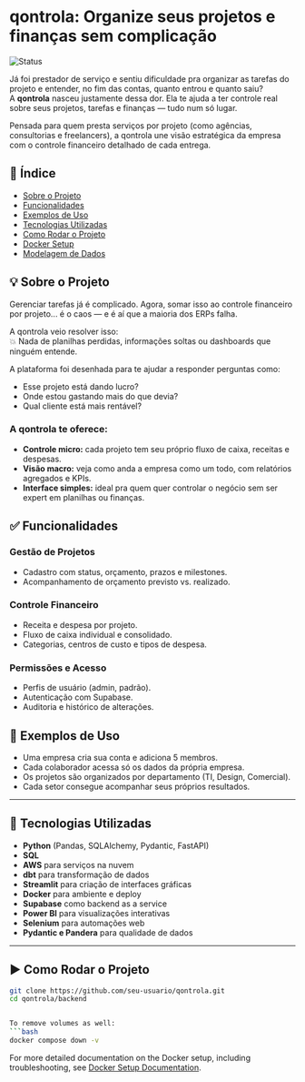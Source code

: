 # qontrola: Organize seus projetos e finanças sem complicação

![Status](https://img.shields.io/badge/Status-Em%20Desenvolvimento-yellow)

Já foi prestador de serviço e sentiu dificuldade pra organizar as tarefas do projeto e entender, no fim das contas, quanto entrou e quanto saiu?  
A **qontrola** nasceu justamente dessa dor. Ela te ajuda a ter controle real sobre seus projetos, tarefas e finanças — tudo num só lugar.

Pensada para quem presta serviços por projeto (como agências, consultorias e freelancers), a qontrola une visão estratégica da empresa com o controle financeiro detalhado de cada entrega.

## 📌 Índice

- [Sobre o Projeto](#💡-sobre-o-projeto)
- [Funcionalidades](#✅-funcionalidades)
- [Exemplos de Uso](#🧩-exemplos-de-uso)
- [Tecnologias Utilizadas](#🔧-tecnologias-utilizadas)
- [Como Rodar o Projeto](#▶️-como-rodar-o-projeto)
- [Docker Setup](#🐳-docker-setup)
- [Modelagem de Dados](#🧠-modelagem-de-dados)

## 💡 Sobre o Projeto

Gerenciar tarefas já é complicado. Agora, somar isso ao controle financeiro por projeto... é o caos — e é aí que a maioria dos ERPs falha.

A qontrola veio resolver isso:  
💥 Nada de planilhas perdidas, informações soltas ou dashboards que ninguém entende.

A plataforma foi desenhada para te ajudar a responder perguntas como:
- Esse projeto está dando lucro?
- Onde estou gastando mais do que devia?
- Qual cliente está mais rentável?

### A qontrola te oferece:
- **Controle micro:** cada projeto tem seu próprio fluxo de caixa, receitas e despesas.
- **Visão macro:** veja como anda a empresa como um todo, com relatórios agregados e KPIs.
- **Interface simples:** ideal pra quem quer controlar o negócio sem ser expert em planilhas ou finanças.

## ✅ Funcionalidades

### Gestão de Projetos
- Cadastro com status, orçamento, prazos e milestones.
- Acompanhamento de orçamento previsto vs. realizado.

### Controle Financeiro
- Receita e despesa por projeto.
- Fluxo de caixa individual e consolidado.
- Categorias, centros de custo e tipos de despesa.

### Permissões e Acesso
- Perfis de usuário (admin, padrão).
- Autenticação com Supabase.
- Auditoria e histórico de alterações.

## 🧩 Exemplos de Uso

- Uma empresa cria sua conta e adiciona 5 membros.
- Cada colaborador acessa só os dados da própria empresa.
- Os projetos são organizados por departamento (TI, Design, Comercial).
- Cada setor consegue acompanhar seus próprios resultados.

---

## 🔧 Tecnologias Utilizadas

- **Python** (Pandas, SQLAlchemy, Pydantic, FastAPI)
- **SQL**
- **AWS** para serviços na nuvem
- **dbt** para transformação de dados
- **Streamlit** para criação de interfaces gráficas
- **Docker** para ambiente e deploy
- **Supabase** como backend as a service
- **Power BI** para visualizações interativas
- **Selenium** para automações web
- **Pydantic e Pandera** para qualidade de dados

---

## ▶️ Como Rodar o Projeto

```bash
git clone https://github.com/seu-usuario/qontrola.git
cd qontrola/backend


To remove volumes as well:
```bash
docker compose down -v
```

For more detailed documentation on the Docker setup, including troubleshooting, see [Docker Setup Documentation](docs/docker-setup.md).
